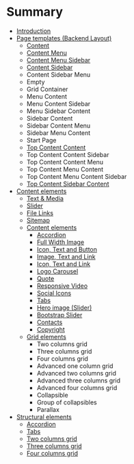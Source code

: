 # Summary

* [Introduction](README.md)
* [Page templates \(Backend Layout\)](chapter1.md)
  * [Content](chapter1/content.md)
  * [Content Menu](chapter1/content-menu.md)
  * [Content Menu Sidebar](chapter1/content-menu-sidebar.md)
  * [Content Sidebar](chapter1/content-sidebar.md)
  * Content Sidebar Menu
  * Empty
  * Grid Container
  * Menu Content
  * Menu Content Sidebar
  * Menu Sidebar Content
  * Sidebar Content
  * Sidebar Content Menu
  * Sidebar Menu Content
  * Start Page
  * [Top Content Content](chapter1/top-content-content.md)
  * Top Content Content Sidebar
  * Top Content Content Menu
  * Top Content Menu Content
  * Top Content Menu Content Sidebar
  * [Top Content Sidebar Content](chapter1/top-content-sidebar-content.md)
* [Content elements](content-elements.md)
  * [Text & Media](content-elements/text-media.md)
  * [Slider](content-elements/slider.md)
  * [File Links](content-elements/file-links.md)
  * [Sitemap](content-elements/sitemap.md)
  * [Content elements](content-elements/content-elements.md)
    * [Accordion](content-elements/accordion.md)
    * [Full Width Image](content-elements/full-width-image.md)
    * [Icon, Text and Button](content-elements/icon-text-and-button.md)
    * [Image, Text and Link](content-elements/image-text-and-link.md)
    * [Icon, Text and Link](content-elements/icon-text-and-link.md)
    * [Logo Carousel](content-elements/logo-carousel.md)
    * [Quote](content-elements/quote.md)
    * [Responsive Video](content-elements/responsive-video.md)
    * [Social Icons](content-elements/social-icons.md)
    * [Tabs](content-elements/tabs.md)
    * [Hero image \(Slider\)](content-elements/hero-image-\(slider\).md)
    * [Bootstrap Slider](content-elements/bootstrap-slider.md)
    * [Contacts](content-elements/contacts.md)
    * [Copyright](content-elements/copyright.md)
  * [Grid elements](content-elements/grid-elements.md)
    * Two columns grid
    * Three columns grid
    * Four columns grid
    * Advanced one column grid
    * Advanced two columns grid
    * Advanced three columns grid
    * Advanced four columns grid
    * Collapsible
    * Group of collapsibles
    * Parallax
* [Structural elements](structural-elements.md)
  * [Accordion](structural-elements/accordion.md)
  * [Tabs](structural-elements/tabs.md)
  * [Two columns grid](structural-elements/two-col.md)
  * [Three columns grid](structural-elements/three-col.md)
  * [Four columns grid](structural-elements/four-col.md)

